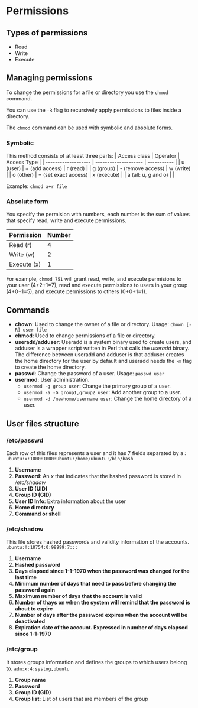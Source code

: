 # Permissions

## Types of permissions
- Read
- Write
- Execute

## Managing permissions
To change the permissions for a file or directory you use the `chmod` command.

You can use the `-R` flag to recursively apply permissions to files inside a directory.

The `chmod` command can be used with symbolic and absolute forms.

### Symbolic
This method consists of at least three parts:
| Access class        | Operator             | Access Type |
| ------------------- | -------------------- | ----------- |
| u (user)            | + (add access)       | r (read)    |
| g (group)           | - (remove access)    | w (write)   |
| o (other)           | = (set exact access) | x (execute) |
| a (all: u, g and o) |                      |

Example: `chmod a+r file`

### Absolute form
You specify the permision with numbers, each number is the sum of values that specify read, write and execute permissions.

| Permission  | Number |
| ----------- | ------ |
| Read (r)    | 4      |
| Write (w)   | 2      |
| Execute (x) | 1      |

For example, `chmod 751` will grant read, write, and execute permisions to your user (4+2+1=7), read and execute permissions to users in your group (4+0+1=5), and execute permissions to others (0+0+1=1).

## Commands
- **chown**: Used to change the owner of a file or directory. Usage: `chown [-R] user file`
- **chmod**: Used to change permissions of a file or directory.
- **useradd/adduser**: Useradd is a system binary used to create users, and adduser is a wrapper script written in Perl that calls the _useradd_ binary. The difference between useradd and adduser is that adduser creates the home directory for the user by default and useradd needs the `-m` flag to create the home directory.
- **passwd**: Change the password of a user. Usage: `passwd user`
- **usermod**: User administration.
	- `usermod -g group user`: Change the primary group of a user.
	- `usermod -a -G group1,group2 user`: Add another group to a user.
	- `usermod -d /newhome/username user`: Change the home directory of a user.

## User files structure
### /etc/passwd
Each row of this files represents a user and it has 7 fields separated by a _:_ 
`ubuntu:x:1000:1000:Ubuntu:/home/ubuntu:/bin/bash`

1. **Username**
2. **Password**: An _x_ that indicates that the hashed password is stored in _/etc/shadow_
3. **User ID (UID)**
4. **Group ID (GID)**
5. **User ID Info**: Extra information about the user
6. **Home directory**
7. **Command or shell**

### /etc/shadow
This file stores hashed passwords and validity information of the accounts.
`ubuntu:!:18754:0:99999:7:::`

1. **Username**
2. **Hashed password**
3. **Days elapsed since 1-1-1970 when the password was changed for the last time**
4. **Minimum number of days that need to pass before changing the password again**
5. **Maximum number of days that the account is valid**
6. **Number of thays on when the system will remind that the password is about to expire**
7. **Number of days after the password expires when the account will be deactivated**
8. **Expiration date of the account. Expressed in number of days elapsed since 1-1-1970**

### /etc/group
It stores groups information and defines the groups to which users belong to.
`adm:x:4:syslog,ubuntu`
1. **Group name**
2. **Password**
3. **Group ID (GID)**
4. **Group list**: List of users that are members of the group
